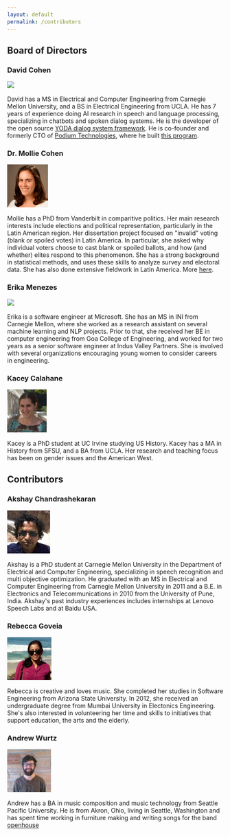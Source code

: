 ```yaml
---
layout: default
permalink: /contributors
---
```

## Board of Directors

### David Cohen

<img src="https://avatars2.githubusercontent.com/u/1332401?v=3&s=466" height='100'>

David has a MS in Electrical and Computer Engineering from Carnegie Mellon University, and a BS in Electrical Engineering from UCLA.
He has 7 years of experience doing AI research in speech and language processing, specializing in chatbots and spoken dialog systems.
He is the developer of the open source [YODA dialog system framework](http://davidogbodfog.bitbucket.org/yoda/project.html). 
He is co-founder and formerly CTO of [Podium Technologies](podiumtech.co), where he built [this program](https://youtu.be/2VefoN76h2M).

### Dr. Mollie Cohen

<img src="https://raw.githubusercontent.com/better-dem/better-dem.github.io/master/images/mollie_square.jpg" height='100'>

Mollie has a PhD from Vanderbilt in comparitive politics.
Her main research interests include elections and political representation, particularly in the Latin American region. 
Her dissertation project focused on "invalid" voting (blank or spoiled votes) in Latin America. 
In particular, she asked why individual voters choose to cast blank or spoiled ballots, and how (and whether) elites respond to this phenomenon. 
She has a strong background in statistical methods, and uses these skills to analyze survey and electoral data. 
She has also done extensive fieldwork in Latin America.
More [here](http://www.molliecohen.com/).

### Erika Menezes

<img src="https://avatars3.githubusercontent.com/u/9581213?v=3&s=466" height='100'>

Erika is a software engineer at Microsoft.
She has an MS in INI from Carnegie Mellon, where she worked as a research assistant on several machine learning and NLP projects.
Prior to that, she received her BE in computer engineering from Goa College of Engineering, and worked for two years as a senior software engineer at Indus Valley Partners.
She is involved with several organizations encouraging young women to consider careers in engineering.

### Kacey Calahane

<img src="https://raw.githubusercontent.com/better-dem/better-dem.github.io/master/images/kacey_calahane.png" height='100'>

Kacey is a PhD student at UC Irvine studying US History. 
Kacey has a MA in History from SFSU, and a BA from UCLA.
Her research and teaching focus has been on gender issues and the American West.

## Contributors

### Akshay Chandrashekaran

<img src="https://raw.githubusercontent.com/better-dem/better-dem.github.io/master/images/akshayc.png" height='100'>

Akshay is a PhD student at Carnegie Mellon University in the Department of Electrical and Computer Engineering, specializing in speech recognition and multi objective optimization. 
He graduated with an MS in Electrical and Computer Engineering from Carnegie Mellon University in 2011 and a B.E. in Electronics and Telecommunications in 2010 from the University of Pune, India. 
Akshay's past industry experiences includes internships at Lenovo Speech Labs and at Baidu USA.

### Rebecca Goveia

<img src="https://raw.githubusercontent.com/better-dem/better-dem.github.io/master/images/rebecca.jpg" height='100'>

Rebecca is creative and loves music. 
She completed her studies in Software Engineering from Arizona State University. 
In 2012, she received an undergraduate degree from Mumbai University in Electonics Engineering. 
She's also interested in volunteering her time and skills to initiatives that support education, the arts and the elderly.

### Andrew Wurtz

<img src="https://raw.githubusercontent.com/better-dem/better-dem.github.io/master/images/andrew.jpg" height='100'>

Andrew has a BA in music composition and music technology from Seattle Pacific University. 
He is from Akron, Ohio, living in Seattle, Washington and has spent time working in furniture making and writing songs for the band [openhouse](https://openopenhouse.bandcamp.com)
